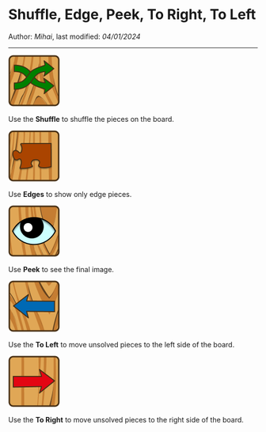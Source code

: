 ﻿# Shuffle, Edge, Peek, To Right, To Left

Author: *Mihai*, last modified: _04/01/2024_

---

![Shuffle](images/buttons/shuffle.png)

Use the **Shuffle** to shuffle the pieces on the board.

![Edges](images/buttons/edge.png)

Use **Edges** to show only edge pieces.

![Peek](images/buttons/peek.png)

Use **Peek** to see the final image.

![To Left](images/buttons/left.png)

Use the **To Left** to move unsolved pieces to the left side of the board.

![To Right](images/buttons/right.png)

Use the **To Right** to move unsolved pieces to the right side of the board.
